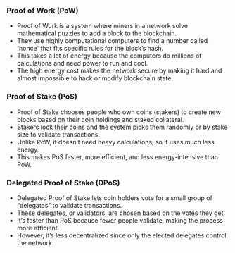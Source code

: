 ### Proof of Work (PoW)
- Proof of Work is a system where miners in a network solve mathematical puzzles to add a block to the blockchain.
- They use highly computational computers to find a number called 'nonce' that fits specific rules for the block’s hash.
- This takes a lot of energy because the computers do millions of calculations and need power to run and cool.
- The high energy cost makes the network secure by making it hard and almost impossible to hack or modify blockchain state.

### Proof of Stake (PoS)
- Proof of Stake chooses people who own coins (stakers) to create new blocks based on their coin holdings and staked collateral.
- Stakers lock their coins and the system picks them randomly or by stake size to validate transactions.
- Unlike PoW, it doesn’t need heavy calculations, so it uses much less energy.
- This makes PoS faster, more efficient, and less energy-intensive than PoW.

### Delegated Proof of Stake (DPoS)
- Delegated Proof of Stake lets coin holders vote for a small group of “delegates” to validate transactions.
- These delegates, or validators, are chosen based on the votes they get.
- It’s faster than PoS because fewer people validate, making the process more efficient.
- However, it’s less decentralized since only the elected delegates control the network.
